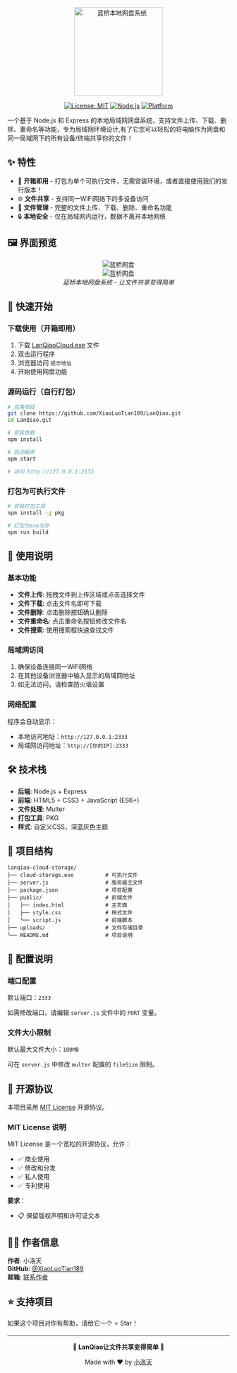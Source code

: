 <div align="center">

<img src="https://youke1.picui.cn/s1/2025/10/24/68faf25b9cf6f.png" alt="蓝桥本地网盘系统" width="200" height="200">

[![License: MIT](https://img.shields.io/badge/License-MIT-yellow.svg)](https://opensource.org/licenses/MIT)
[![Node.js](https://img.shields.io/badge/Node.js-18+-green.svg)](https://nodejs.org/)
[![Platform](https://img.shields.io/badge/Platform-Windows-blue.svg)](https://www.microsoft.com/windows)

</div>
一个基于 Node.js 和 Express 的本地局域网网盘系统，支持文件上传、下载、删除、重命名等功能，专为局域网环境设计,有了它您可以轻松的将电脑作为网盘和同一局域网下的所有设备/终端共享你的文件！

<p></p>

## ✨ 特性

- 🚀 **开箱即用** - 打包为单个可执行文件，无需安装环境，或者直接使用我们的发行版本！
- 🌐 **文件共享** - 支持同一WiFi网络下的多设备访问
- 📁 **文件管理** - 完整的文件上传、下载、删除、重命名功能
- 🔒 **本地安全** - 仅在局域网内运行，数据不离开本地网络



## 🖼️ 界面预览

<div align="center">
  <img src="https://youke1.picui.cn/s1/2025/10/24/68fafc95cb893.jpg" alt="蓝桥网盘">
  <br>
  <img src="https://youke1.picui.cn/s1/2025/10/24/68fafc4676ce2.jpg" alt="蓝桥网盘">
  <br>
  <em>蓝桥本地网盘系统 - 让文件共享变得简单</em>
</div>



## 🚀 快速开始

### 下载使用（开箱即用）

1. 下载 [LanQiaoCloud.exe](https://release-assets.githubusercontent.com/github-production-release-asset/1082296322/3fe79224-43eb-4889-8e6b-c08883145feb?sp=r&sv=2018-11-09&sr=b&spr=https&se=2025-10-24T07%3A35%3A29Z&rscd=attachment%3B+filename%3DLanQiaoCloud.exe&rsct=application%2Foctet-stream&skoid=96c2d410-5711-43a1-aedd-ab1947aa7ab0&sktid=398a6654-997b-47e9-b12b-9515b896b4de&skt=2025-10-24T06%3A34%3A48Z&ske=2025-10-24T07%3A35%3A29Z&sks=b&skv=2018-11-09&sig=dPwLNN41SacMEWoo4hs3y0S1cr0mhckKiSHn8Lf2Sk4%3D&jwt=eyJ0eXAiOiJKV1QiLCJhbGciOiJIUzI1NiJ9.eyJpc3MiOiJnaXRodWIuY29tIiwiYXVkIjoicmVsZWFzZS1hc3NldHMuZ2l0aHVidXNlcmNvbnRlbnQuY29tIiwia2V5Ijoia2V5MSIsImV4cCI6MTc2MTI5MDM4MSwibmJmIjoxNzYxMjg4NTgxLCJwYXRoIjoicmVsZWFzZWFzc2V0cHJvZHVjdGlvbi5ibG9iLmNvcmUud2luZG93cy5uZXQifQ.IsV9t3cCEhVxDY_Qv2QunfFZ2rK_rGxqj2-bLtCAvos&response-content-disposition=attachment%3B%20filename%3DLanQiaoCloud.exe&response-content-type=application%2Foctet-stream) 文件
2. 双击运行程序
3. 浏览器访问 `提示地址`
4. 开始使用网盘功能

### 源码运行（自行打包）

```bash
# 克隆项目
git clone https://github.com/XiaoLuoTian189/LanQiao.git
cd LanQiao.git

# 安装依赖
npm install

# 启动服务
npm start

# 访问 http://127.0.0.1:2333
```

### 打包为可执行文件

```bash
# 安装打包工具
npm install -g pkg

# 打包为exe文件
npm run build
```



## 📖 使用说明

### 基本功能

- **文件上传**: 拖拽文件到上传区域或点击选择文件
- **文件下载**: 点击文件名即可下载
- **文件删除**: 点击删除按钮确认删除
- **文件重命名**: 点击重命名按钮修改文件名
- **文件搜索**: 使用搜索框快速查找文件

### 局域网访问

1. 确保设备连接同一WiFi网络
2. 在其他设备浏览器中输入显示的局域网地址
3. 如无法访问，请检查防火墙设置

### 网络配置

程序会自动显示：
- 本地访问地址：`http://127.0.0.1:2333`
- 局域网访问地址：`http://[你的IP]:2333`

## 🛠️ 技术栈

- **后端**: Node.js + Express
- **前端**: HTML5 + CSS3 + JavaScript (ES6+)
- **文件处理**: Multer
- **打包工具**: PKG
- **样式**: 自定义CSS，深蓝灰色主题



## 📁 项目结构

```
lanqiao-cloud-storage/
├── cloud-storage.exe          # 可执行文件
├── server.js                  # 服务器主文件
├── package.json               # 项目配置
├── public/                    # 前端文件
│   ├── index.html             # 主页面
│   ├── style.css              # 样式文件
│   └── script.js              # 前端脚本
├── uploads/                   # 文件存储目录
└── README.md                  # 项目说明
```



## 🔧 配置说明

### 端口配置

默认端口：`2333`

如需修改端口，请编辑 `server.js` 文件中的 `PORT` 变量。

### 文件大小限制

默认最大文件大小：`100MB`

可在 `server.js` 中修改 `multer` 配置的 `fileSize` 限制。



## 📄 开源协议

本项目采用 [MIT License](LICENSE) 开源协议。

### MIT License 说明

MIT License 是一个宽松的开源协议，允许：

- ✅ 商业使用
- ✅ 修改和分发
- ✅ 私人使用
- ✅ 专利使用

**要求**：
- 📋 保留版权声明和许可证文本



## 👨‍💻 作者信息

**作者**: 小洛天  
**GitHub**: [@XiaoLuoTian189](https://github.com/XiaoLuoTian189)  
**邮箱**: [联系作者](mailto:wanghaotianscimir@gmail.com)




## ⭐ 支持项目

如果这个项目对你有帮助，请给它一个 ⭐ Star！

---

<div align="center">

**🌟 LanQiao让文件共享变得简单 🌟**

Made with ❤️ by [小洛天](https://github.com/XiaoLuoTian189)

</div>







